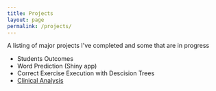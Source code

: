 ```yaml
---
title: Projects
layout: page
permalink: /projects/
---
```


A listing of major projects I've completed and some that are in progress
- Students Outcomes
- Word Prediction (Shiny app)
- Correct Exercise Execution with Descision Trees
- [Clinical Analysis](https://cemalec.github.io/_portfolio/PBC_analysis.html)
